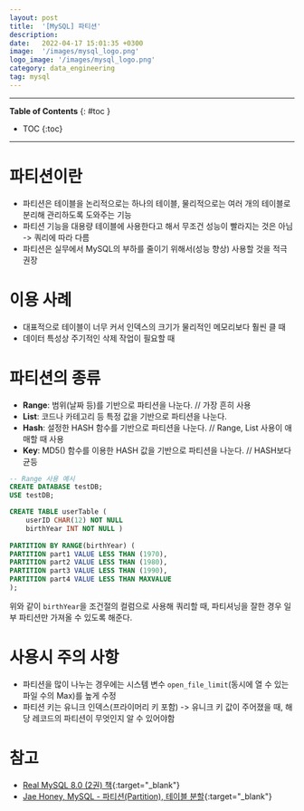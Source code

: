 ```yaml
---
layout: post
title:  '[MySQL] 파티션'
description: 
date:   2022-04-17 15:01:35 +0300
image:  '/images/mysql_logo.png'
logo_image: '/images/mysql_logo.png'
category: data_engineering
tag: mysql
---
```


---
**Table of Contents**
{: #toc }
*  TOC
{:toc}

---

# 파티션이란

- 파티션은 테이블을 논리적으로는 하나의 테이블, 물리적으로는 여러 개의 테이블로 분리해 관리하도록 도와주는 기능
- 파티션 기능을 대용량 테이블에 사용한다고 해서 무조건 성능이 빨라지는 것은 아님 -> 쿼리에 따라 다름
- 파티션은 실무에서 MySQL의 부하를 줄이기 위해서(성능 향상) 사용할 것을 적극 권장

# 이용 사례

- 대표적으로 테이블이 너무 커서 인덱스의 크기가 물리적인 메모리보다 훨씬 클 때
- 데이터 특성상 주기적인 삭제 작업이 필요할 때

# 파티션의 종류

- **Range**: 범위(날짜 등)를 기반으로 파티션을 나눈다. // 가장 흔히 사용
- **List**: 코드나 카테고리 등 특정 값을 기반으로 파티션을 나눈다. 
- **Hash**: 설정한 HASH 함수를 기반으로 파티션을 나눈다. // Range, List 사용이 애매할 때 사용
- **Key**: MD5() 함수를 이용한 HASH 값을 기반으로 파티션을 나눈다. // HASH보다 균등

```sql
-- Range 사용 예시
CREATE DATABASE testDB;
USE testDB;

CREATE TABLE userTable (
    userID CHAR(12) NOT NULL
    birthYear INT NOT NULL )
    
PARTITION BY RANGE(birthYear) (
PARTITION part1 VALUE LESS THAN (1970),
PARTITION part2 VALUE LESS THAN (1980),
PARTITION part3 VALUE LESS THAN (1990),
PARTITION part4 VALUE LESS THAN MAXVALUE
);
```

위와 같이 `birthYear`을 조건절의 컬럼으로 사용해 쿼리할 때, 파티셔닝을 잘한 경우 일부 파티션만 가져올 수 있도록 해준다.  

# 사용시 주의 사항

- 파티션을 많이 나누는 경우에는 시스템 변수 `open_file_limit`(동시에 열 수 있는 파일 수의 Max)를 높게 수정
- 파티션 키는 유니크 인덱스(프라이머리 키 포함) -> 유니크 키 값이 주어졌을 때, 해당 레코드의 파티션이 무엇인지 알 수 있어야함

# 참고
- [Real MySQL 8.0 (2권) 책](http://www.kyobobook.co.kr/product/detailViewKor.laf?mallGb=KOR&ejkGb=KOR&barcode=9791158392727&orderClick=JGJ){:target="_blank"}
- [Jae Honey, MySQL - 파티션(Partition), 테이블 분할](https://jaehoney.tistory.com/62){:target="_blank"}